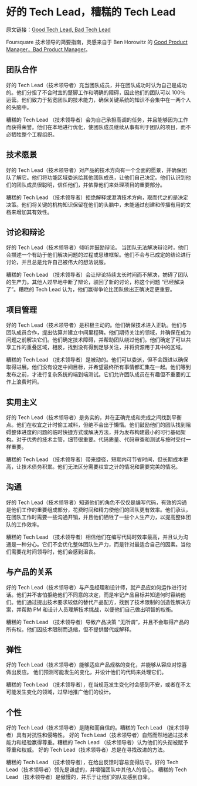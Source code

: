 # 好的 Tech Lead，糟糕的 Tech Lead

原文链接：[Good Tech Lead, Bad Tech Lead](https://medium.com/swlh/good-tech-lead-bad-tech-lead-948b2b806d86)

Foursquare 技术领导的简要指南，灵感来自于 Ben Horowitz 的 [Good Product Manager，Bad Product Manager](http://benhorowitz.files.wordpress.com/2010/05/good-product-manager.pdf)。

## 团队合作

好的 Tech Lead（技术领导者）充当团队成员，并在团队成功时认为自己是成功的。他们分担了不合时宜的蹩脚工作和明确的障碍，因此他们的团队可以 100％ 运营。他们致力于拓宽团队的技术能力，确保关键系统的知识不会集中在一两个人的头脑中。

糟糕的 Tech Lead （技术领导者）会为自己承担高调的任务，并且能够因为工作而获得荣誉。他们在本地进行优化，使团队成员继续从事有利于团队的项目，而不必牺牲整个工程组织。

## 技术愿景

好的 Tech Lead（技术领导者）对产品的技术方向有一个全面的愿景，并确保团队了解它。他们将功能区域委派给其他团队成员，让他们自己决定。他们认识到他们的团队成员很聪明，信任他们，并依靠他们来处理项目的重要部分。

糟糕的 Tech Lead （技术领导者）拒绝解释或澄清技术方向，取而代之的是决定决策。他们将关键的机构知识保留在他们的头脑中，未能通过创建和传播有用的文档来增加其有效性。

## 讨论和辩论

好的 Tech Lead（技术领导者）倾听并鼓励辩论。 当团队无法解决辩论时，他们会描述一个有助于他们解决问题的过程或思维框架。他们不会与已成定的结论进行讨论，并且总是允许自己被伟大的想法说服。

糟糕的 Tech Lead （技术领导者）会让辩论持续太长时间而不解决，妨碍了团队的生产力。其他人过早地中断了辩论，驳回了新的讨论，称这个问题 “已经解决了”。糟糕的 Tech Lead 认为，他们赢得争论比团队做出正确决定更重要。

## 项目管理

好的 Tech Lead（技术领导者）是积极主动的。他们确保技术进入正轨。他们与团队成员合作，提出估算并建立中间里程碑。他们期待关注的领域，并确保在成为问题之前解决它们。他们确定技术障碍，并帮助团队绕过他们。他们确定了可以共享工作的重叠区域，相反，找到没有得到足够关注，并将资源用于其中的区域。

糟糕的 Tech Lead （技术领导者）是被动的。他们可以委派，但不会跟进以确保取得进展。他们没有设定中间目标，并希望最终所有事情都汇集在一起。他们等到发布之前，才进行复杂系统的端到端测试。它们允许团队成员在有趣但不重要的工作上浪费时间。

## 实用主义

好的 Tech Lead（技术领导者）是务实的，并在正确完成和完成之间找到平衡点。他们在权宜之计时偷工减料，但绝不会出于懒惰。他们鼓励他们的团队找到阻碍整体进度的问题的临时快捷方式或解决方法，并为发布构建最小的可行基础架构。对于优秀的技术主管，细节很重要。代码质量、代码审查和测试与按时交付一样重要。

糟糕的 Tech Lead （技术领导者）带来捷径，短期内可节省时间，但长期成本更高，让技术债务积累。他们无法区分需要权宜之计的情况和需要完美的情况。

## 沟通

好的 Tech Lead（技术领导者）知道他们的角色不仅仅是编写代码，有效的沟通是他们工作的重要组成部分，花费时间和精力使他们的团队更有效率。他们承认，在团队工作时需要一些沟通开销，并且他们牺牲了一些个人生产力，以提高整体团队的工作效率。

糟糕的 Tech Lead （技术领导者）相信他们在编写代码时效率最高，并且认为沟通是一种分心。它们不会优化整体团队生产力，而是针对最适合自己的因素。当他们需要花时间领导时，他们会感到沮丧。

## 与产品的关系

好的 Tech Lead（技术领导者）与产品经理和设计师，就产品应如何运作进行对话。他们并不害怕拒绝他们不同意的决定，而是牢记产品目标并知道何时容纳他们。他们通过提出技术要求较低的替代产品配方，找到了技术限制的创造性解决方案，并帮助 PM 和设计人员理解技术挑战，以便他们自己做出明智的权衡。

糟糕的 Tech Lead （技术领导者）导致产品决策 “无所谓”，并且不会取得产品的所有权。他们因技术限制而退缩，但不提供替代或解释。

## 弹性

好的 Tech Lead（技术领导者）能够适应产品规格的变化，并能够从容应对惊喜做出反应。 他们预测可能发生的变化，并设计他们的代码来处理它们。

糟糕的 Tech Lead （技术领导者），在当规范发生变化时会感到不安，或者在不太可能发生变化的领域，过早地推广他们的设计。

## 个性

好的 Tech Lead（技术领导者）是随和而自信的。糟糕的 Tech Lead （技术领导者）具有对抗性和侵略性。 好的 Tech Lead（技术领导者）自然而然地通过技术能力和经验赢得尊重。糟糕的 Tech Lead （技术领导者）认为他们的头衔被赋予尊重和权威。 好的 Tech Lead（技术领导者）总是在寻找改进的方法。

糟糕的 Tech Lead （技术领导者），在给出反馈时容易变得防守。好的 Tech Lead（技术领导者）领先是谦虚的，并增强团队中其他人的信心。 糟糕的 Tech Lead （技术领导者）是傲慢的，并乐于让他们的队友感到自卑。

